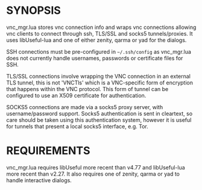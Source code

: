 SYNOPSIS
========

vnc_mgr.lua stores vnc connection info and wraps vnc connections allowing vnc clients to connect through ssh, TLS/SSL and socks5 tunnels/proxies. It uses libUseful-lua and one of either zenity, qarma or yad for the dialogs.

SSH connections must be pre-configured in `~/.ssh/config` as vnc_mgr.lua does not currently handle usernames, passwords or certificate files for SSH.

TLS/SSL connections involve wrapping the VNC connection in an external TLS tunnel, this is not 'VNCTls' which is a VNC-specific form of encryption that happens within the VNC protocol. This form of tunnel can be configured to use an X509 certificate for authentication.

SOCKS5 connections are made via a socks5 proxy server, with username/password support. Socks5 authentication is sent in cleartext, so care should be taken using this authentication system, however it is useful for tunnels that present a local socks5 interface, e.g. Tor.


REQUIREMENTS
============

vnc_mgr.lua requires libUseful more recent than v4.77 and libUseful-lua more recent than v2.27. It also requires one of zenity, qarma or yad to handle interactive dialogs.

